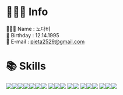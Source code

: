 # 🙋🏻‍♀️ Info
🙍🏻‍♀️ Name : 노다비 <br>
🎂 Birthday : 12.14.1995 <br>
📮 E-mail : pieta2529@gmail.com <br>

# 📚 Skills

<img src="https://img.shields.io/badge/HTML5-E34F26?style=flat&logo=HTML5&logoColor=white"/><img src="https://img.shields.io/badge/CSS3-1572B6?style=flat&logo=CSS3&logoColor=white"/><img src="https://img.shields.io/badge/jQuery-0769AD?style=flat&logo=jQuery&logoColor=white"/><img src="https://img.shields.io/badge/JavaScript-F7DF1E?style=flat&logo=JavaScript&logoColor=white"/><img src="https://img.shields.io/badge/TypeScript-3178C6?style=flat&logo=TypeScript&logoColor=white"/><img src="https://img.shields.io/badge/React-61DAFB?style=flat&logo=React&logoColor=white"/><img src="https://img.shields.io/badge/Vue.js
-4FC08D?style=flat&logo=vue-dot-js&logoColor=white"/>
<img src="https://img.shields.io/badge/Spring-6DB33F?style=flat&logo=Spring&logoColor=white"/><img src="https://img.shields.io/badge/Spring Boot-6DB33F?style=flat&logo=Spring Boot&logoColor=white"/><img src="https://img.shields.io/badge/Java-007396?style=flat&logo=Java&logoColor=white"/>
<img src="https://img.shields.io/badge/Node.js-339933?style=flat&logo=node-dot-js&logoColor=white"/><img src="https://img.shields.io/badge/Express-000000?style=flat&logo=Express&logoColor=white"/>
<img src="https://img.shields.io/badge/MySQL-4479A1?style=flat&logo=MySQL&logoColor=white"/><img src="https://img.shields.io/badge/Oracle-F80000?style=flat&logo=Oracle&logoColor=white"/><img src="https://img.shields.io/badge/GraphQL-E10098?style=flat&logo=GraphQL&logoColor=white"/>
<img src="https://img.shields.io/badge/NGINX-009639?style=flat&logo=NGINX&logoColor=white"/><img src="https://img.shields.io/badge/Jenkins-D24939?style=flat&logo=Jenkins&logoColor=white"/><img src="https://img.shields.io/badge/Amazon AWS
-232F3E?style=flat&logo=Amazon AWS
&logoColor=white"/>

<br/>
<br/>
